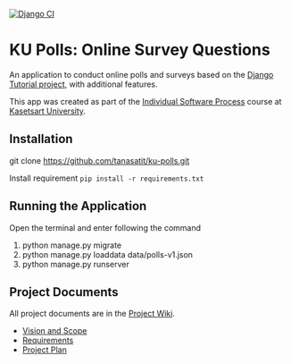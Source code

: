 [![Django CI](https://github.com/tanasatit/ku-polls/actions/workflows/django.yml/badge.svg)](https://github.com/tanasatit/ku-polls/actions/workflows/django.yml)

# KU Polls: Online Survey Questions 

An application to conduct online polls and surveys based
on the [Django Tutorial project](https://docs.djangoproject.com/en/4.1/intro/tutorial01/), with
additional features.

This app was created as part of the [Individual Software Process](
https://cpske.github.io/ISP) course at [Kasetsart University](https://www.ku.ac.th).

## Installation
 git clone https://github.com/tanasatit/ku-polls.git

Install requirement `pip install -r requirements.txt`

## Running the Application
Open the terminal and enter following the command
1. python manage.py migrate
2. python manage.py loaddata data/polls-v1.json
3. python manage.py runserver

## Project Documents

All project documents are in the [Project Wiki](../../wiki/Home).

- [Vision and Scope](../../wiki/Vision%20and%20Scope)
- [Requirements](../../wiki/Requirements)
- [Project Plan](../../wiki/Project%20Plan)
